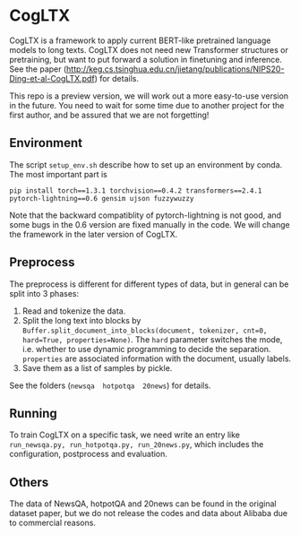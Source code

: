# CogLTX

CogLTX is a framework to apply current BERT-like pretrained language models to long texts. CogLTX does not need new Transformer structures or pretraining, but want to put forward a solution in finetuning and inference. See the paper (http://keg.cs.tsinghua.edu.cn/jietang/publications/NIPS20-Ding-et-al-CogLTX.pdf) for details. 

This repo is a preview version, we will work out a more easy-to-use version in the future. You need to wait for some time due to another project for the first author, and be assured that we are not forgetting!

## Environment
The script `setup_env.sh` describe how to set up an environment by conda. The most important part is 
```
pip install torch==1.3.1 torchvision==0.4.2 transformers==2.4.1 pytorch-lightning==0.6 gensim ujson fuzzywuzzy
``` 
Note that the backward compatiblity of pytorch-lightning is not good, and some bugs in the 0.6 version are fixed manually in the code. We will change the framework in the later version of CogLTX.

## Preprocess
The preprocess is different for different types of data, but in general can be split into 3 phases:
1. Read and tokenize the data.
2. Split the long text into blocks by `Buffer.split_document_into_blocks(document, tokenizer, cnt=0, hard=True, properties=None)`. The `hard` parameter switches the mode, i.e. whether to use dynamic programming to decide the separation. `properties` are associated information with the document, usually labels.
3. Save them as a list of samples by pickle.

See the folders (`newsqa  hotpotqa  20news`) for details.
## Running
To train CogLTX on a specific task, we need write an entry like `run_newsqa.py, run_hotpotqa.py, run_20news.py`, which includes the configuration, postprocess and evaluation. 

## Others
The data of NewsQA, hotpotQA and 20news can be found in the original dataset paper, but we do not release the codes and data about Alibaba due to commercial reasons. 
